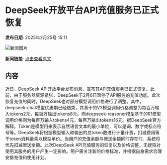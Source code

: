 # DeepSeek开放平台API充值服务已正式恢复

**发布日期**: 2025年2月25号 15:11

![新闻图片](https://pic.chinaz.com/picmap/thumb/202502051439307375_1.jpg)

**新闻链接**: [点击查看原文](https://www.aibase.com/zh/news/15700)

## 内容

近日，DeepSeek API开放平台发布消息，宣布其API充值服务已正式恢复。此前，由于服务器资源紧张，DeepSeek于2月6日暂停了API服务的充值功能。此次恢复充值的同时，DeepSeek也对部分模型调用价格进行了调整。其中，deepseek-chat模型优惠期已经结束，其基于的V3模型调用价格调整为每百万输入tokens2元，每百万输出tokens8元。而deepseek-reasoner模型基于的R1模型调用价格则为每百万输入tokens4元，每百万输出tokens16元。据DeepSeek官方解释，Token是模型用来表示自然语言文本的最小单位，可以是词、数字或标点符号等。DeepSeek将根据模型输入和输出的总token数进行计量计费，扣减费用等于token消耗量乘以模型单价。当用户的充值余额与赠送余额同时存在时，系统将优先扣减赠送余额。此次DeepSeek API充值服务的恢复以及价格调整，无疑将对使用其服务的用户产生一定影响。用户需关注新的价格标准，并根据自身需求合理安排充值和使用计划。
